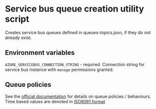 # Service bus queue creation utility script

Creates service bus queues defined in queues-topics.json, if they do not already exist.

## Environment variables

`AZURE_SERVICEBUS_CONNECTION_STRING` - required.  Connection string for service bus instance with `manage` permissions granted.

## Queue policies

See the [official documentation](https://azure.github.io/azure-sdk-for-node/azure-sb/latest/ServiceBusService.html#createQueueIfNotExists) for details on queue policies / behaviours.
Time based values are denoted in [ISO8061 format](https://www.digi.com/resources/documentation/digidocs/90001437-13/reference/r_iso_8601_duration_format.htm)
